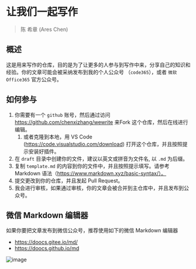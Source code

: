 # 让我们一起写作
> 陈 希章 (Ares Chen) 

## 概述

这是用来写作的仓库，目的是为了让更多的人参与到写作中来，分享自己的知识和经验。你的文章可能会被采纳发布到我的个人公众号 （`code365`），或者 `微软Office365` 官方公众号。



## 如何参与

1. 你需要有一个 `github` 账号，然后通过访问 <https://github.com/chenxizhang/wewrite> 来Fork 这个仓库，然后在线进行编辑。
    1. 或者克隆到本地，用 VS Code (<https://code.visualstudio.com/download>) 打开这个仓库，并且按照提示安装好插件。
1. 在 `draft` 目录中创建你的文件，建议以英文或拼音为文件名, 以 `.md` 为后缀。
1. 复制 `template.md` 的内容到你的文件中，并且按照提示填写。请参考 Markdown 语法（https://www.markdown.xyz/basic-syntax/）。
1. 提交更改到你的仓库，并且发起 Pull Request。
1. 我会进行审核，如果通过审核，你的文章会被合并到主仓库中，并且发布到公众号。

## 微信 Markdown 编辑器

如果你要把文章发布到微信公众号，推荐使用如下的微信 Markdown 编辑器

- https://doocs.gitee.io/md/
- https://doocs.github.io/md

![image](https://github.com/chenxizhang/wewrite/assets/1996954/a5d79467-7317-45a1-b73f-c9e9a0fb9398)

